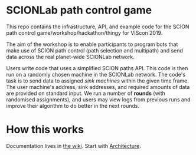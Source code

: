 # SCIONLab path control game

This repo contains the infrastructure, API, and example code for the SCION path control game/workshop/hackathon/thingy for VIScon 2019.

The aim of the workshop is to enable participants to program bots that make use of SCION path control (path selection and multipath) and send data across the real planet-wide SCIONLab network.

Users write code that uses a simplified SCION paths API. This code is then run on a randomly chosen machine in the SCIONLab network. The code's task is to send data to assigned *sink machines* within the given time frame. The user machine's address, sink addresses, and required amounts of data are provided on standard input. We run a number of **rounds** (with randomised assignments), and users may view logs from previous runs and improve their algorithm to do better in the next rounds.

# How this works

Documentation lives in [the wiki](https://github.com/netsec-ethz/scionlab-workshop/wiki/). Start with [Architecture](https://github.com/netsec-ethz/scionlab-workshop/wiki/Architecture).
